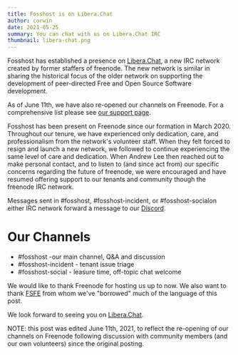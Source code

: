 ```yaml
---
title: Fosshost is on Libera.Chat
author: corwin
date: 2021-05-25
summary: You can chat with us on Libera.Chat IRC
thumbnail: libera-chat.png
---
```


Fosshost has established a presence on [Libera.Chat](https://libera.chat), a new IRC network created by former staffers of freenode.  The new network is similar in sharing the historical focus of the older network on supporting the development of peer-directed Free and Open Source Software development.

As of June 11th, we have also re-opened our channels on Freenode.   For a comprehensive list please see [our support page](https://docs.fosshost.org/en/home/support).

Fosshost has been present on Freenode since our formation in March 2020.  Throughout our tenure, we have experienced only dedication, care, and professionalism from the network's volunteer staff. When they felt forced to resign and launch a new network, we followed to continue experiencing the same level of care and dedication.  When Andrew Lee then reached out to make personal contact, and to listen to (and since act from) our specific concerns regarding the future of freenode, we were encouraged and have resumed offering support to our tenants and community though the freenode IRC network.

Messages sent in #fosshost, #fosshost-incident, or #fosshost-socialon either IRC network forward a message to our [Discord](https://discord.gg/pEU5eZ9hhh).

# Our Channels

 * #fosshost -our main channel, Q&A and discussion
 * #fosshost-incident - tenant issue triage
 * #fosshost-social - leasure time, off-topic chat welcome

We would like to thank Freenode for hosting us up to now.  We also want to thank [FSFE](https://fsfe.org/) from whom we've "borrowed" much of the language of this post.

We look forward to seeing you on [Libera.Chat](https://libera.chat).

NOTE: this post was edited June 11th, 2021, to reflect the re-opening of our channels on Freenode following discussion with community members (and our own volunteers) since the original posting.
